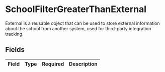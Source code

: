 # SchoolFilterGreaterThanExternal

External is a reusable object that can be used to store external information about the school from another system, used for third-party integration tracking.


## Fields

| Field       | Type        | Required    | Description |
| ----------- | ----------- | ----------- | ----------- |